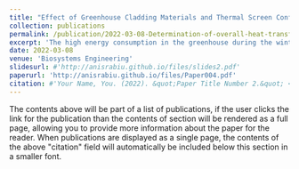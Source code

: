 ```yaml
---
title: "Effect of Greenhouse Cladding Materials and Thermal Screen Configuration on Heating Energy and Strawberry (Fragariaananassa var. “Seolhyang”) Yield in Winter"
collection: publications
permalink: /publication/2022-03-08-Determination-of-overall-heat-transfer-coefficient-for-greenhouse-energy-saving-screen-using-Trnsys-and-hotbox
excerpt: 'The high energy consumption in the greenhouse during the winter season necessitates the development of various thermal screens for energy-saving purposes. However, there is limited data on the precise properties of thermal screens, while little research has investigated a methodological approach for measuring the screen's energy-saving capacity for greenhouse energy efficiency. This research aims to determine the thermophysical, radiative, and aerodynamic properties of selected commercial greenhouse thermal screens. The transient system simulation (TRNSYS) model was used to simulate the heat flux and derive the thermal retention qualities of the thermal screens through their measured properties. The model was validated by comparing the simulated and experimental heat transfer coefficients, expressed as the overall heat transfer coefficient (U-value), thereby determining the thermal retention of the screens. In addition, the simulated U-value was compared to the experimental U-value in material permeability to investigate the influence of screen porosity on heat loss.'
date: 2022-03-08
venue: 'Biosystems Engineering'
slidesurl: #'http://anisrabiu.github.io/files/slides2.pdf'
paperurl: 'http://anisrabiu.github.io/files/Paper004.pdf'
citation: #'Your Name, You. (2022). &quot;Paper Title Number 2.&quot; <i>Journal 1</i>. 1(2).'
---
```


The contents above will be part of a list of publications, if the user clicks the link for the publication than the contents of section will be rendered as a full page, allowing you to provide more information about the paper for the reader. When publications are displayed as a single page, the contents of the above "citation" field will automatically be included below this section in a smaller font.
